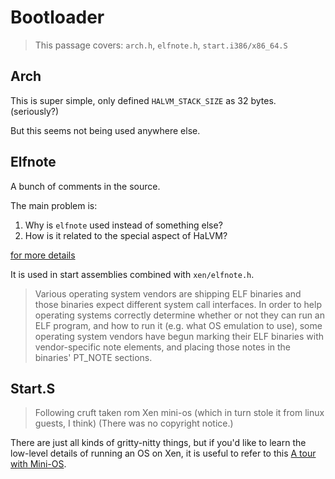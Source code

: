 # Bootloader

> This passage covers: `arch.h`, `elfnote.h`, `start.i386/x86_64.S`

## Arch
This is super simple, only defined `HALVM_STACK_SIZE` as 32 bytes. (seriously?)

But this seems not being used anywhere else.

## Elfnote
A bunch of comments in the source.

The main problem is:

1. Why is `elfnote` used instead of something else?
2. How is it related to the special aspect of HaLVM?

[for more details](http://www.cs.fsu.edu/~baker/devices/lxr/http/source/linux/include/linux/elfnote.h?v=2.6.25)

It is used in start assemblies combined with `xen/elfnote.h`.

> Various operating system vendors are shipping ELF binaries and those binaries expect different system call interfaces. In order to help operating systems correctly determine whether or not they can run an ELF program, and how to run it (e.g. what OS emulation to use), some operating system vendors have begun marking their ELF binaries with vendor-specific note elements, and placing those notes in the binaries' PT_NOTE sections.

## Start.S

> Following cruft taken rom Xen mini-os (which in turn stole it from linux guests, I think)
> (There was no copyright notice.)

There are just all kinds of gritty-nitty things, but if you'd like to learn the low-level details of running an OS on Xen, it is useful to refer to this [A tour with Mini-OS](http://wiki.xen.org/wiki/Mini-OS-DevNotes).

